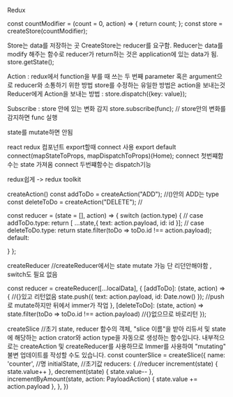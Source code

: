 Redux 

const countModifier = (count = 0, action) => {
  return count;
};
const store = createStore(countModifier);

Store는 data를 저장하는 곳
CreateStore는 reducer를 요구함.
Reducer는 data를 modify 해주는 함수로 reducer가 return하는 것은 application에 있는 data가 됨.
store.getState();

Action : redux에서 function을 부를 때 쓰는 두 번째 parameter 혹은 argument으로 reducer와 소통하기 위한 방법
store를 수정하는 유일한 방법은 action을 보내는것
Reducer에게 Action을 보내는 방법 : store.dispatch({key: value});

Subscribe : store 안에 있는 변화 감지
store.subscribe(func); // store안의 변화를 감지하면 func 실행

state를 mutate하면 안됨



react redux
컴포넌트 export할때 connect 사용
export default connect(mapStateToProps, mapDispatchToProps)(Home);
connect 첫번쨰함수는 state 가져옴
connect 두번쨰함수는 dispatch기능


redux쉽게 -> redux toolkit

createAction()
const addToDo = createAction("ADD");	//()안의 ADD는 type
const deleteToDo = createAction("DELETE");	//

const reducer = (state = [], action) => {
  switch (action.type) {	//
    case addToDo.type:
      return [ ...state,{ text: action.payload, id: id }];		//
    case deleteToDo.type:
      return state.filter(toDo => toDo.id !== action.payload);
    default:
	
  }
};

createReducer	//createReducer에서는 state mutate 가능 단 리던안해야함 , switch도 필요 없음

const reducer = createReducer([...localData], {
  [addToDo]: (state, action) => {	//{}있고 리턴없음
    state.push({ text: action.payload, id: Date.now() });	//push로 mutate하지만 뒤에서 immer가 작업
  },
  [deleteToDo]: (state, action) => state.filter(toDo => toDo.id !== action.payload)	//{}없으므로 바로리턴
});


createSlice //초기 state, reducer 함수의 객체, "slice 이름"을 받아 리듀서 및 state에 해당하는 action crator와 action type을 자동으로 생성하는 함수입니다.
내부적으로는 createAction 및 createReducer를 사용하므로 Immer를 사용하여 "mutating" 불변 업데이트를 작성할 수도 있습니다.
const counterSlice = createSlice({
  name: 'counter',	//명
  initialState,		//초기값
  reducers: {		//reducer
    increment(state) {
      state.value++
    },
    decrement(state) {
      state.value--
    },
    incrementByAmount(state, action: PayloadAction<number>) {
      state.value += action.payload
    },
  },
})

